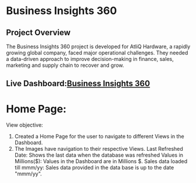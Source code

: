 # Business Insights 360
## Project Overview
The Business Insights 360 project is developed for AtliQ Hardware, a rapidly growing global company, faced major operational challenges. They needed a data-driven approach to improve decision-making in finance, sales, marketing and supply chain to recover and grow.
## Live Dashboard:<a href="https://app.powerbi.com/links/4ItxsCBpI6?ctid=c6e549b3-5f45-4032-aae9-d4244dc5b2c4&pbi_source=linkShare">Business Insights 360</a>
# Home Page: 
View objective:
1. Created a Home Page for the user to navigate to different Views in the Dashboard.
2. The Images have navigation to their respective Views.
Last Refreshed Date: Shows the last data when the database was refreshed
Values in Millions($): Values in the Dashboard are in Millions $.
Sales data loaded till mmm/yy: Sales data provided in the data base is up to the date "mmm/yy".
